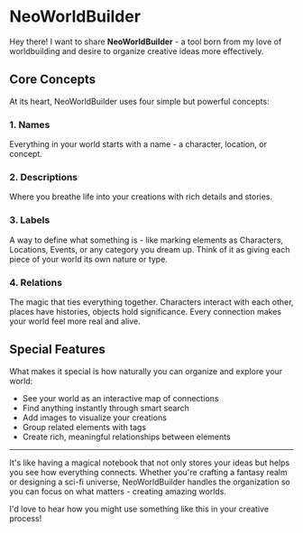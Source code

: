 # NeoWorldBuilder

Hey there! I want to share **NeoWorldBuilder** - a tool born from my love of worldbuilding and desire to organize creative ideas more effectively.

## Core Concepts

At its heart, NeoWorldBuilder uses four simple but powerful concepts:

### 1. Names

Everything in your world starts with a name - a character, location, or concept.

### 2. Descriptions

Where you breathe life into your creations with rich details and stories.

### 3. Labels

A way to define what something is - like marking elements as Characters, Locations, Events, or any category you dream up. Think of it as giving each piece of your world its own nature or type.

### 4. Relations

The magic that ties everything together. Characters interact with each other, places have histories, objects hold significance. Every connection makes your world feel more real and alive.

## Special Features

What makes it special is how naturally you can organize and explore your world:

* See your world as an interactive map of connections
* Find anything instantly through smart search
* Add images to visualize your creations
* Group related elements with tags
* Create rich, meaningful relationships between elements

---

It's like having a magical notebook that not only stores your ideas but helps you see how everything connects. Whether you're crafting a fantasy realm or designing a sci-fi universe, NeoWorldBuilder handles the organization so you can focus on what matters - creating amazing worlds.

I'd love to hear how you might use something like this in your creative process!
